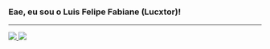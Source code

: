 ### Eae, eu sou o Luis Felipe Fabiane (Lucxtor)!
<hr>
<div>
  <a href="https://github.com/Lucxtor">
  <img height="180em" src="https://github-readme-stats.vercel.app/api?username=Lucxtor&show_icons=true&theme=tokyonight&include_all_commits=true&count_private=true"/>
  <img height="180em" src="https://github-readme-stats.vercel.app/api/top-langs/?username=Lucxtor&layout=compact&langs_count=7&theme=tokyonight"/>
</div>
<!--
**Lucxtor/Lucxtor** is a ✨ _special_ ✨ repository because its `README.md` (this file) appears on your GitHub profile.

Here are some ideas to get you started:

- 🔭 I’m currently working on ...
- 🌱 I’m currently learning ...
- 👯 I’m looking to collaborate on ...
- 🤔 I’m looking for help with ...
- 💬 Ask me about ...
- 📫 How to reach me: ...
- 😄 Pronouns: ...
- ⚡ Fun fact: ...
-->
![Snake animation](https://github.com/Lucxtor/Lucxtor/blob/output/github-contribution-grid-snake.svg)
